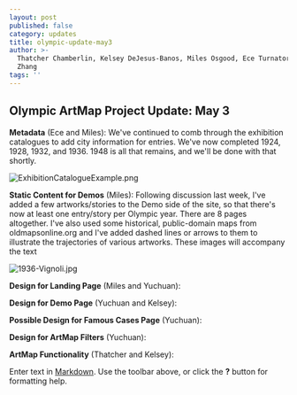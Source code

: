 ```yaml
---
layout: post
published: false
category: updates
title: olympic-update-may3
author: >-
  Thatcher Chamberlin, Kelsey DeJesus-Banos, Miles Osgood, Ece Turnator, Yuchuan
  Zhang
tags: ''
---
```

## Olympic ArtMap Project Update: May 3

**Metadata** (Ece and Miles): We've continued to comb through the exhibition catalogues to add city information for entries. We've now completed 1924, 1928, 1932, and 1936. 1948 is all that remains, and we'll be done with that shortly.

![ExhibitionCatalogueExample.png]({{site.baseurl}}/assets/ExhibitionCatalogueExample.png)


**Static Content for Demos** (Miles): Following discussion last week, I've added a few artworks/stories to the Demo side of the site, so that there's now at least one entry/story per Olympic year. There are 8 pages altogether. I've also used some historical, public-domain maps from oldmapsonline.org and I've added dashed lines or arrows to them to illustrate the trajectories of various artworks. These images will accompany the text

![1936-Vignoli.jpg]({{site.baseurl}}/assets/1936-Vignoli.jpg)


**Design for Landing Page** (Miles and Yuchuan):

**Design for Demo Page** (Yuchuan and Kelsey):

**Possible Design for Famous Cases Page** (Yuchuan):

**Design for ArtMap Filters** (Yuchuan):

**ArtMap Functionality** (Thatcher and Kelsey):


Enter text in [Markdown](http://daringfireball.net/projects/markdown/). Use the toolbar above, or click the **?** button for formatting help.
